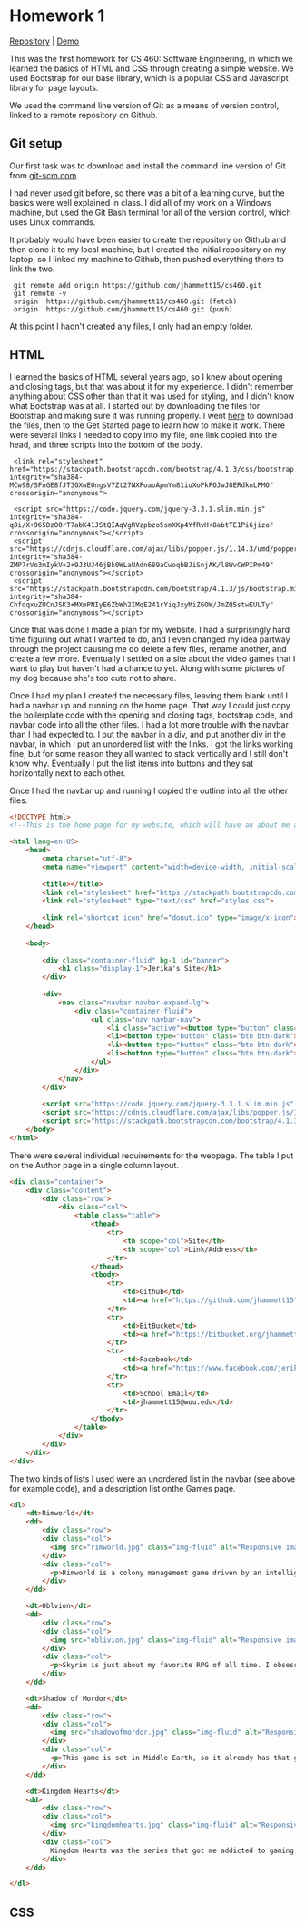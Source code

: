 # Homework 1 

[Repository](https://github.com/jhammett15/jhammett15.github.io) | [Demo](https://jhammett.github.io)

This was the first homework for CS 460: Software Engineering, in which we learned the basics of HTML and CSS through creating a simple website. We used Bootstrap for our base library, which is a popular CSS and Javascript library for page layouts. 

We used the command line version of Git as a means of version control, linked to a remote repository on Github.

## Git setup

Our first task was to download and install the command line version of Git from [git-scm.com](https://git-scm.com/).

I had never used git before, so there was a bit of a learning curve, but the basics were well explained in class. I did all of my work on a Windows machine, but used the Git Bash terminal for all of the version control, which uses Linux commands.

It probably would have been easier to create the repository on Github and then clone it to my local machine, but I created the initial repository on my laptop, so I linked my machine to Github, then pushed everything there to link the two.

```
 git remote add origin https://github.com/jhammett15/cs460.git
 git remote -v
 origin  https://github.com/jhammett15/cs460.git (fetch)
 origin  https://github.com/jhammett15/cs460.git (push)
```

At this point I hadn't created any files, I only had an empty folder.

## HTML

I learned the basics of HTML several years ago, so I knew about opening and closing tags, but that was about it for my experience. I didn't remember anything about CSS other than that it was used for styling, and I didn't know what Bootstrap was at all. I started out by downloading the files for Bootstrap and making sure it was running properly. I went [here](http://getbootstrap.com/) to download the files, then to the Get Started page to learn how to make it work. There were several links I needed to copy into my file, one link copied into the head, and three scripts into the bottom of the body. 

```
 <link rel="stylesheet" href="https://stackpath.bootstrapcdn.com/bootstrap/4.1.3/css/bootstrap.min.css" integrity="sha384-MCw98/SFnGE8fJT3GXwEOngsV7Zt27NXFoaoApmYm81iuXoPkFOJwJ8ERdknLPMO" crossorigin="anonymous">
 
 <script src="https://code.jquery.com/jquery-3.3.1.slim.min.js" integrity="sha384-q8i/X+965DzO0rT7abK41JStQIAqVgRVzpbzo5smXKp4YfRvH+8abtTE1Pi6jizo" crossorigin="anonymous"></script>
 <script src="https://cdnjs.cloudflare.com/ajax/libs/popper.js/1.14.3/umd/popper.min.js" integrity="sha384-ZMP7rVo3mIykV+2+9J3UJ46jBk0WLaUAdn689aCwoqbBJiSnjAK/l8WvCWPIPm49" crossorigin="anonymous"></script>
 <script src="https://stackpath.bootstrapcdn.com/bootstrap/4.1.3/js/bootstrap.min.js" integrity="sha384-ChfqqxuZUCnJSK3+MXmPNIyE6ZbWh2IMqE241rYiqJxyMiZ6OW/JmZQ5stwEULTy" crossorigin="anonymous"></script>
```

Once that was done I made a plan for my website. I had a surprisingly hard time figuring out what I wanted to do, and I even changed my idea partway through the project causing me do delete a few files, rename another, and create a few more. Eventually I settled on a site about the video games that I want to play but haven't had a chance to yet. Along with some pictures of my dog because she's too cute not to share. 

Once I had my plan I created the necessary files, leaving them blank until I had a navbar up and running on the home page. That way I could just copy the boilerplate code with the opening and closing tags, bootstrap code, and navbar code into all the other files. I had a lot more trouble with the navbar than I had expected to. I put the navbar in a div, and put another div in the navbar, in which I put an unordered list with the links. I got the links working fine, but for some reason they all wanted to stack vertically and I still don't know why. Eventually I put the list items into buttons and they sat horizontally next to each other.

Once I had the navbar up and running I copied the outline into all the other files.

```html
<!DOCTYPE html>
<!--This is the home page for my website, which will have an about me and tell the purpose of the site.-->

<html lang=en-US>
    <head>
        <meta charset="utf-8">
        <meta name="viewport" content="width=device-width, initial-scale=1">
        
        <title></title>
        <link rel="stylesheet" href="https://stackpath.bootstrapcdn.com/bootstrap/4.1.3/css/bootstrap.min.css" integrity="sha384-MCw98/SFnGE8fJT3GXwEOngsV7Zt27NXFoaoApmYm81iuXoPkFOJwJ8ERdknLPMO" crossorigin="anonymous">
        <link rel="stylesheet" type="text/css" href="styles.css">
        
        <link rel="shortcut icon" href="donut.ico" type="image/x-icon">
    </head>
    
    <body>
        
        <div class="container-fluid" bg-1 id="banner">
            <h1 class="display-1">Jerika's Site</h1>
        </div>
        
        <div>
            <nav class="navbar navbar-expand-lg">
                <div class="container-fluid">
                    <ul class="nav navbar-nav">
                        <li class="active"><button type="button" class="btn btn-dark"><a href="#">Home</a></button></li>
                        <li><button type="button" class="btn btn-dark"><a href="Games.html">Games</a></button></li>
                        <li><button type="button" class="btn btn-dark"><a href="Images.html">Images</a></button></li>
                        <li><button type="button" class="btn btn-dark"><a href="Author.html">Author</a></button></li>
                    </ul>
                </div>
            </nav>
        </div>
        
        <script src="https://code.jquery.com/jquery-3.3.1.slim.min.js" integrity="sha384-q8i/X+965DzO0rT7abK41JStQIAqVgRVzpbzo5smXKp4YfRvH+8abtTE1Pi6jizo" crossorigin="anonymous"></script>
        <script src="https://cdnjs.cloudflare.com/ajax/libs/popper.js/1.14.3/umd/popper.min.js" integrity="sha384-ZMP7rVo3mIykV+2+9J3UJ46jBk0WLaUAdn689aCwoqbBJiSnjAK/l8WvCWPIPm49" crossorigin="anonymous"></script>
        <script src="https://stackpath.bootstrapcdn.com/bootstrap/4.1.3/js/bootstrap.min.js" integrity="sha384-ChfqqxuZUCnJSK3+MXmPNIyE6ZbWh2IMqE241rYiqJxyMiZ6OW/JmZQ5stwEULTy" crossorigin="anonymous"></script>
    </body>
</html>
```

There were several individual requirements for the webpage. The table I put on the Author page in a single column layout.

```html
<div class="container">
    <div class="content">
        <div class="row">
            <div class="col">
                <table class="table">
                    <thead>
                        <tr>
                            <th scope="col">Site</th>
                            <th scope="col">Link/Address</th>
                        </tr>
                    </thead>
                    <tbody>
                        <tr>
                            <td>Github</td>
                            <td><a href="https://github.com/jhammett15" target="_blank">github.com/jhammett15</a></td>
                        </tr>
                        <tr>
                            <td>BitBucket</td>
                            <td><a href="https://bitbucket.org/jhammett15/" target="_blank">bitbucket.org/jhammett15/</a></td>
                        </tr>
                        <tr>
                            <td>Facebook</td>
                            <td><a href="https://www.facebook.com/jerika.hammett" target="_blank">facebook.com/jerika.hammett</a></td>
                        </tr>
                        <tr>
                            <td>School Email</td>
                            <td>jhammett15@wou.edu</td>
                        </tr>
                    </tbody>
                </table>
            </div>
        </div>
    </div>
</div>
```

The two kinds of lists I used were an unordered list in the navbar (see above for example code), and a description list onthe Games page.
```html
<dl>
    <dt>Rimworld</dt>
    <dd>
        <div class="row">
        <div class="col">
          <img src="rimworld.jpg" class="img-fluid" alt="Responsive image">
        </div>
        <div class="col">
          <p>Rimworld is a colony management game driven by an intelligent storyteller. The character traits and behaviors are extremely diverse and they play amusingly with each other. I've played this game a bit but it's the sort that can and will suck your life away so I purposefully havent dove too far in yet. I would very much like to.</p>
        </div>
    </dd>

    <dt>Oblvion</dt>
    <dd>
        <div class="row">
        <div class="col">
          <img src="oblivion.jpg" class="img-fluid" alt="Responsive image">
        </div>
        <div class="col">
          <p>Skyrim is just about my favorite RPG of all time. I obsessively played it until there was nothing left to do, an impossible task. Considering Oblivion is its precursor, and is said to be better in just about every way but graphics, I would really like to play this game. I even have it. It's sitting on my bookshelf. Mocking me.</p>
        </div>
    </dd>    

    <dt>Shadow of Mordor</dt>
    <dd>
        <div class="row">
        <div class="col">
          <img src="shadowofmordor.jpg" class="img-fluid" alt="Responsive image">
        </div>
        <div class="col">
          <p>This game is set in Middle Earth, so it already has that going for it. I would play it for that even if it wasn't amazing. The main character is both a ranger <em>and</em> a wraith. These are my two favorite types of characters. The gameplay and graphics are amazing, and I'm practically drooling over this game, I just don't want to distract myself from school.</p>
        </div>
    </dd>   

    <dt>Kingdom Hearts</dt>
    <dd>
        <div class="row">
        <div class="col">
          <img src="kingdomhearts.jpg" class="img-fluid" alt="Responsive image">
        </div>
        <div class="col">
          Kingdom Hearts was the series that got me addicted to gaming in the first place. I started out with the Re:Coded game for the Nintendo DS and never looked back. I would play any and all of these games for the rest of my life and if the studio would stop taunting us with Kingdom Hearts III I would be a very happy person.
        </div>
    </dd>   

</dl>
```

## CSS


